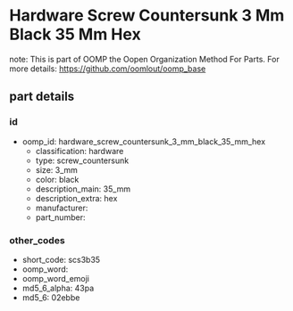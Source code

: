 # Hardware Screw Countersunk 3 Mm Black 35 Mm Hex  

note: This is part of OOMP the Oopen Organization Method For Parts. For more details: https://github.com/oomlout/oomp_base

##  part details





### id
* oomp_id: hardware_screw_countersunk_3_mm_black_35_mm_hex
  * classification: hardware
  * type: screw_countersunk
  * size: 3_mm
  * color: black
  * description_main: 35_mm
  * description_extra: hex
  * manufacturer: 
  * part_number: 

### other_codes
* short_code: scs3b35
* oomp_word: 
* oomp_word_emoji 
* md5_6_alpha: 43pa
* md5_6: 02ebbe